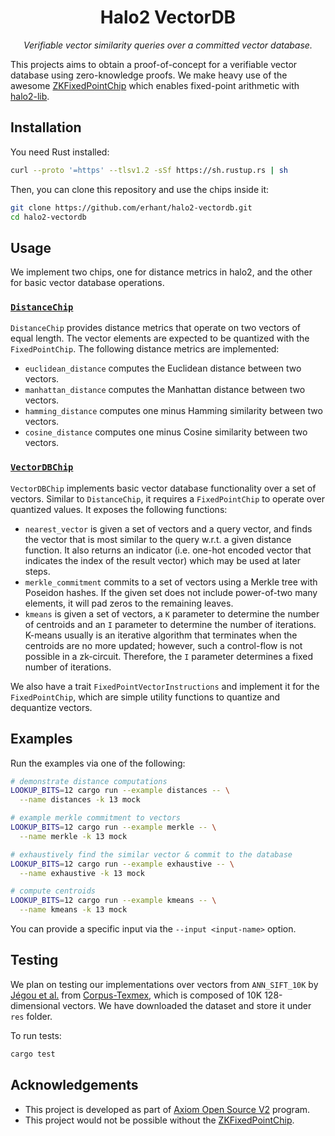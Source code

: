 <p align="center">
  <h1 align="center">
    Halo2 VectorDB
  </h1>
  <p align="center">
    <i>Verifiable vector similarity queries over a committed vector database.</i>
  </p>
</p>

This projects aims to obtain a proof-of-concept for a verifiable vector database using zero-knowledge proofs. We make heavy use of the awesome [ZKFixedPointChip](https://github.com/DCMMC/ZKFixedPointChip) which enables fixed-point arithmetic with [halo2-lib](https://github.com/axiom-crypto/halo2-lib).

## Installation

You need Rust installed:

```sh
curl --proto '=https' --tlsv1.2 -sSf https://sh.rustup.rs | sh
```

Then, you can clone this repository and use the chips inside it:

```sh
git clone https://github.com/erhant/halo2-vectordb.git
cd halo2-vectordb
```

## Usage

We implement two chips, one for distance metrics in halo2, and the other for basic vector database operations.

### [`DistanceChip`](./src/gadget/distance.rs)

`DistanceChip` provides distance metrics that operate on two vectors of equal length. The vector elements are expected to be quantized with the `FixedPointChip`. The following distance metrics are implemented:

- `euclidean_distance` computes the Euclidean distance between two vectors.
- `manhattan_distance` computes the Manhattan distance between two vectors.
- `hamming_distance` computes one minus Hamming similarity between two vectors.
- `cosine_distance` computes one minus Cosine similarity between two vectors.

### [`VectorDBChip`](./src/gadget/vectordb.rs)

`VectorDBChip` implements basic vector database functionality over a set of vectors. Similar to `DistanceChip`, it requires a `FixedPointChip` to operate over quantized values. It exposes the following functions:

- `nearest_vector` is given a set of vectors and a query vector, and finds the vector that is most similar to the query w.r.t. a given distance function. It also returns an indicator (i.e. one-hot encoded vector that indicates the index of the result vector) which may be used at later steps.
- `merkle_commitment` commits to a set of vectors using a Merkle tree with Poseidon hashes. If the given set does not include power-of-two many elements, it will pad zeros to the remaining leaves.
- `kmeans` is given a set of vectors, a `K` parameter to determine the number of centroids and an `I` parameter to determine the number of iterations. K-means usually is an iterative algorithm that terminates when the centroids are no more updated; however, such a control-flow is not possible in a zk-circuit. Therefore, the `I` parameter determines a fixed number of iterations.

We also have a trait `FixedPointVectorInstructions` and implement it for the `FixedPointChip`, which are simple utility functions to quantize and dequantize vectors.

<!-- ## Demonstration

A demonstrative test suite can be found at [`demo_test`](./tests/demo_test.rs). It does the following:

- u -->

## Examples

Run the examples via one of the following:

```sh
# demonstrate distance computations
LOOKUP_BITS=12 cargo run --example distances -- \
  --name distances -k 13 mock

# example merkle commitment to vectors
LOOKUP_BITS=12 cargo run --example merkle -- \
  --name merkle -k 13 mock

# exhaustively find the similar vector & commit to the database
LOOKUP_BITS=12 cargo run --example exhaustive -- \
  --name exhaustive -k 13 mock

# compute centroids
LOOKUP_BITS=12 cargo run --example kmeans -- \
  --name kmeans -k 13 mock
```

<!-- LOOKUP_BITS=12 cargo run --example euclid -- --name euclid -k 13 mock -->

You can provide a specific input via the `--input <input-name>` option.

## Testing

We plan on testing our implementations over vectors from `ANN_SIFT_10K` by [Jégou et al.](https://inria.hal.science/inria-00514462/en) from [Corpus-Texmex](http://corpus-texmex.irisa.fr/), which is composed of 10K 128-dimensional vectors. We have downloaded the dataset and store it under `res` folder.

To run tests:

```sh
cargo test
```

## Acknowledgements

- This project is developed as part of [Axiom Open Source V2](https://www.axiom.xyz/open-source-v2) program.
- This project would not be possible without the [ZKFixedPointChip](https://github.com/DCMMC/ZKFixedPointChip).
